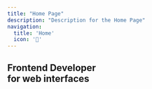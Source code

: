 ```yaml
---
title: "Home Page"
description: "Description for the Home Page"
navigation:
  title: 'Home'
  icon: '🏡'
---
```



<!-- # Alessandro <br><span>Lo Verde</span> -->
<!-- ![a title](/img/alessandroLoVerde.svg) -->
<AlessandroLoVerdeLogo></AlessandroLoVerdeLogo>
<h2>
  <span class="cursor-container">
    <span class="cursor typewriter-animation-1">
      <span class="vividColor">Frontend</span> Developer
    </span>
  </span>
  <br>
  <span class="cursor-container">
    <span class="cursor typewriter-animation-2">for web interfaces</span>
  </span>
</h2>






